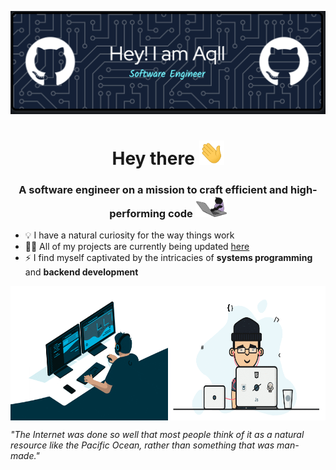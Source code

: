 ![logo](https://github.com/Aqll/Aqll/blob/main/banner.png)
<h1 align="center">Hey there <img src="https://github.com/Aqll/imgs/blob/main/3.gif" width="40"></h1>
<h3 align="center">A software engineer on a mission to craft efficient and high-performing code <img src="https://github.com/Aqll/imgs/blob/main/2.gif" width="50"></h3>




- 💡 I have a natural curiosity for the way things work
- 👨‍💻 All of my projects are currently being updated [here](https://aqll.github.io)
- ⚡ I find myself captivated by the intricacies of __systems programming__ and __backend development__


<div style="display: flex; width: 100%;">
    <img style="flex: 1;" alt="coding" height="215" width="49%" src="https://github.com/Aqll/imgs/blob/main/4.gif">
    <img style="flex: 1;" alt="coding" width="49%" src="https://github.com/Aqll/imgs/blob/main/1.gif">
</div>

_"The Internet was done so well that most people think of it as a natural resource like the
Pacific Ocean, rather than something that was man-made."_
